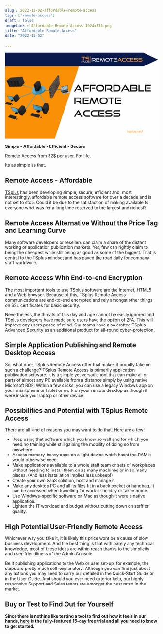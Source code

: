```yaml
---
slug : 2022-11-02-affordable-remote-access
tags: ['remote-access']
draft : false 
imageLink : Affordable-Remote-Access-1024x576.png
title: "Affordable Remote Access"
date: "2022-11-02"

---
```


[![Article title, TSplus logo and link, illustrated by image of networked computer devices.](./images/Affordable-Remote-Access-1024x576.png)](https://tsplus.net/remote-access/)

**Simple - Affordable - Efficient - Secure**

Remote Access from 32$ per user. For life.

Its as simple as that.

## Remote Access - Affordable

[TSplus](https://tsplus.net/) has been developing simple, secure, efficient and, most interestingly, affordable remote access software for over a decade and is not set to stop. Could it be due to the satisfaction of making available to everyone what was for a long time reserved to the largest and richest?

## Remote Access Alternative Without the Price Tag and Learning Curve

Many software developers or resellers can claim a share of the distant working or application publication markets. Yet, few can rightly claim to being the cheapest while still being as good as some of the biggest. That is central to the TSplus mindset and has paved the road daily for company staff worldwide.

## Remote Access With End-to-end Encryption

The most important tools to use TSplus software are the Internet, HTML5 and a Web browser. Because of this, TSplus Remote Access communications are end-to-end encrypted and rely amongst other things on SSL certificates for basic security.

Nevertheless, the threats of this day and age cannot be easily ignored and TSplus developers have made sure users have the option of 2FA. This will improve any users peace of mind. Our teams have also crafted TSplus Advanced Security as an additional product for all-round cyber-protection.

## Simple Application Publishing and Remote Desktop Access

So, what does TSplus Remote Access offer that makes it proudly take on such a challenge? TSplus Remote Access is primarily application publication software. It is a simple yet versatile tool that can make all or parts of almost any PC available from a distance simply by using native Microsoft RDP. Within a few clicks, you can use a legacy Windows app on your smartphone or tablet or work on your remote desktop as though it were inside your laptop or other device.

## Possibilities and Potential with TSplus Remote Access

There are all kind of reasons you may want to do that. Here are a few!

- Keep using that software which you know so well and for which you need no training while still gaining the mobility of doing so from anywhere.
- Access memory-heavy apps on a light device which hasnt the RAM it would otherwise need.
- Make applications available to a whole staff team or sets of workplaces without needing to install them on as many machines or in so many places. (And less installation implies less upkeep!)
- Create your own SaaS solution, host and manage it.
- Make any desktop PC and all its files fit in a back pocket or handbag. It can be accessed when travelling for work or holiday or taken home.
- Use Windows-specific software on Mac as though it were a native application.
- Lighten the IT workload and budget without cutting down on staff or quality.

## High Potential User-Friendly Remote Access

Whichever way you take it, it is likely this price wont be a cause of slow business development. And the best thing is that with barely any technical knowledge, most of these ideas are within reach thanks to the simplicity and user-friendliness of the Admin Console.

Be it publishing applications to the Web or user set-up, for example, the steps are pretty much self-explanatory. Although you can find just about any actions you may need to carry out detailed in the Quick-Start Guide or in the User Guide. And should you ever need exterior help, our highly responsive Support and Sales teams are amongst the best rated in the market.

## Buy or Test to Find Out for Yourself

**Since there is nothing like testing a tool to find out how it feels in our hands, [here](https://tsplus.net/remote-access/) is the fully-featured 15-day free trial and all you need to know to get started.**
